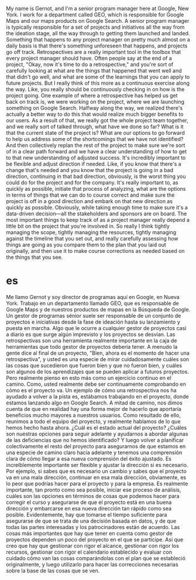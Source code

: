 My name is Gernot, and I'm a senior program manager here at Google, New York. I work for a department called GEO, which is responsible for Google Maps and our maps products on Google Search. A senior program manager is typically responsible for a set of projects and initiatives all the way from the ideation stage, all the way through to getting them launched and landed. Something that happens to any project manager on pretty much almost on a daily basis is that there's something unforeseen that happens, and projects go off track. Retrospectives are a really important tool in the toolbox that every project manager should have. Often people say at the end of a project, "Okay, now it's time to do a retrospective," and you're sort of carefully looking at what are the things that happened that went well and that didn't go well, and what are some of the learnings that you can apply to future projects. But I really think of this more as a continuous exercise along the way. Like, you really should be continuously checking in on how is the project going. One example of where a retrospective has helped us get back on track is, we were working on the project, where we are launching something on Google Search. Halfway along the way, we realized there's actually a better way to do this that would realize much bigger benefits to our users. As a result of that, we really got the whole project team together, and we really sort of talked through, what have we done so far? What is it that the current state of the project is? What are our options to go forward to help us address some of the shortcomings that we have not identified? And then collectively replan the rest of the project to make sure we're sort of in a clear path forward and we have a clear understanding of how to get to that new understanding of adjusted success. It's incredibly important to be flexible and adjust direction if needed. Like, if you know that there's a change that's needed and you know that the project is going in a bad direction, continuing in that bad direction, obviously, is the worst thing you could do for the project and for the company. It's really important to, as quickly as possible, initiate that process of analyzing, what are the options in terms of things that we can do to course correct and make sure the project is off in a good direction and embark on that new direction as quickly as possible. Obviously, while taking enough time to make sure it's a data-driven decision—all the stakeholders and sponsors are on board. The most important things to keep track of as a project manager really depend a little bit on the project that you're involved in. So really I think tightly managing the scope, tightly managing the resources, tightly managing against the timeline that you set out, and really carefully assessing how things are going as you compare them to the plan that you laid out originally, and then use it to make course corrections as needed based on the things that you see.

# es

Me llamo Gernot y soy director de programas aquí en Google, en Nueva York. Trabajo en un departamento llamado GEO, que es responsable de Google Maps y de nuestros productos de mapas en la Búsqueda de Google. Un gestor de programas sénior suele ser responsable de un conjunto de proyectos e iniciativas desde la fase de ideación hasta su lanzamiento y puesta en marcha. Algo que le ocurre a cualquier gestor de proyectos casi a diario es que surge algún imprevisto y los proyectos se desvían. Las retrospectivas son una herramienta realmente importante en la caja de herramientas que todo gestor de proyectos debería tener.
A menudo la gente dice al final de un proyecto, "Bien, ahora es el momento de hacer una retrospectiva", y usted es una especie de mirar cuidadosamente cuáles son las cosas que sucedieron que fueron bien y que no fueron bien, y cuáles son algunos de los aprendizajes que se pueden aplicar a futuros proyectos. Pero realmente pienso en esto más como un ejercicio continuo en el camino.
Como, usted realmente debe ser continuamente comprobando en cómo es el proyecto va. Un ejemplo de cómo una retrospectiva nos ha ayudado a volver a la pista es, estábamos trabajando en el proyecto, donde estamos lanzando algo en Google Search. A mitad de camino, nos dimos cuenta de que en realidad hay una forma mejor de hacerlo que aportaría beneficios mucho mayores a nuestros usuarios.
Como resultado de ello, reunimos a todo el equipo del proyecto, y realmente hablamos de lo que hemos hecho hasta ahora. ¿Cuál es el estado actual del proyecto?
¿Cuáles son nuestras opciones para seguir adelante y ayudarnos a abordar algunas de las deficiencias que no hemos identificado? Y luego volver a planificar colectivamente el resto del proyecto para asegurarnos de que estamos en una especie de camino claro hacia adelante y tenemos una comprensión clara de cómo llegar a esa nueva comprensión del éxito ajustado. Es increíblemente importante ser flexible y ajustar la dirección si es necesario. Por ejemplo, si sabes que es necesario un cambio y sabes que el proyecto va en una mala dirección, continuar en esa mala dirección, obviamente, es lo peor que podrías hacer para el proyecto y para la empresa. Es realmente importante, tan pronto como sea posible, iniciar ese proceso de análisis, cuáles son las opciones en términos de cosas que podemos hacer para corregir el curso y asegurarse de que el proyecto está en una buena dirección y embarcarse en esa nueva dirección tan rápido como sea posible. Evidentemente, hay que tomarse el tiempo suficiente para asegurarse de que se trata de una decisión basada en datos, y de que todas las partes interesadas y los patrocinadores están de acuerdo. Las cosas más importantes que hay que tener en cuenta como gestor de proyectos dependen un poco del proyecto en el que se participe. Así que creo que hay que gestionar con rigor el alcance, gestionar con rigor los recursos, gestionar con rigor el calendario establecido y evaluar con cuidado cómo van las cosas comparándolas con el plan que se estableció originalmente, y luego utilizarlo para hacer las correcciones necesarias sobre la base de las cosas que se ven.